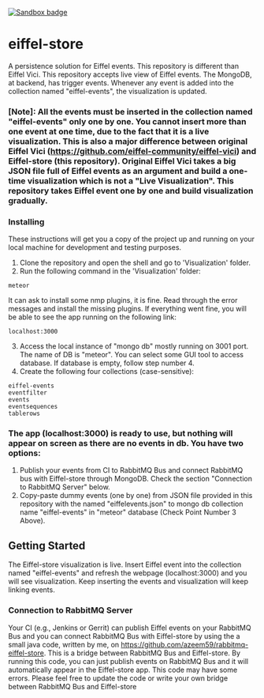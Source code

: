 [![Sandbox badge](https://img.shields.io/badge/Stage-Sandbox-yellow)](https://github.com/eiffel-community/community/blob/master/PROJECT_LIFECYCLE.md#stage-sandbox)

# eiffel-store
A persistence solution for Eiffel events. This repository is different than Eiffel Vici. This repository accepts live view of Eiffel
events. The MongoDB, at backend, has trigger events. Whenever any event is added into the collection named "eiffel-events", the 
visualization is updated. 

### [Note]: All the events must be inserted in the collection named "eiffel-events" only one by one. You cannot insert more than one event at one time, due to the fact that it is a live visualization. This is also a major difference between original Eiffel Vici (https://github.com/eiffel-community/eiffel-vici) and Eiffel-store (this repository). Original Eiffel Vici takes a big JSON file full of Eiffel events as an argument and build a one-time visualization which is not a "Live Visualization". This repository takes Eiffel event one by one and build visualization gradually.  

### Installing

These instructions will get you a copy of the project up and running on your local machine for development and testing purposes.

1) Clone the repository and open the shell and go to 'Visualization' folder. 
2) Run the following command in the 'Visualization' folder:        

```
meteor
```
It can ask to install some nmp plugins, it is fine. Read through the error messages and install the missing plugins. If everything
went fine, you will be able to see the app running on the following link:

```
localhost:3000
```

3) Access the local instance of "mongo db" mostly running on 3001 port. The name of DB is "meteor". 
You can select some GUI tool to access database. If database is empty, follow step number 4. 
4) Create the following four collections (case-sensitive):

```
eiffel-events
eventfilter
events
eventsequences
tablerows
```

### The app (localhost:3000) is ready to use, but nothing will appear on screen as there are no events in db. You have two options:

1) Publish your events from CI to RabbitMQ Bus and connect RabbitMQ bus with Eiffel-store through MongoDB. Check the section "Connection to RabbitMQ Server" below.
2) Copy-paste dummy events (one by one) from JSON file provided in this repository with the named "eiffelevents.json" to mongo db collection name "eiffel-events" in "meteor" database (Check Point Number 3 Above).


## Getting Started

The Eiffel-store visualization is live. Insert Eiffel event into the collection named "eiffel-events" and refresh the webpage 
(localhost:3000) and you will see visualization. Keep inserting the events and visualization will keep linking events.

### Connection to RabbitMQ Server

Your CI (e.g., Jenkins or Gerrit) can publish Eiffel events on your RabbitMQ Bus and you can connect RabbitMQ Bus with Eiffel-store by using the a small java code, written by me, on https://github.com/azeem59/rabbitmq-eiffel-store. This is a bridge between RabbitMQ Bus and Eiffel-store. By running this code, you can just publish events on RabbitMQ Bus and it will automatically appear in the Eiffel-store app.
This code may have some errors. Please feel free to update the code or write your own bridge between RabbitMQ Bus and Eiffel-store


